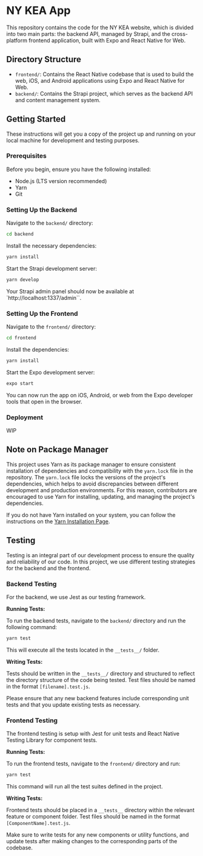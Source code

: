 # NY KEA App

This repository contains the code for the NY KEA website, which is divided into two main parts: the backend API, managed by Strapi, and the cross-platform frontend application, built with Expo and React Native for Web.

## Directory Structure

- `frontend/`: Contains the React Native codebase that is used to build the web, iOS, and Android applications using Expo and React Native for Web.
- `backend/`: Contains the Strapi project, which serves as the backend API and content management system.

## Getting Started

These instructions will get you a copy of the project up and running on your local machine for development and testing purposes.

### Prerequisites

Before you begin, ensure you have the following installed:

- Node.js (LTS version recommended)
- Yarn
- Git

### Setting Up the Backend

Navigate to the `backend/` directory:

```bash
cd backend
```

Install the necessary dependencies:

```bash
yarn install
```

Start the Strapi development server:

```bash
yarn develop
```

Your Strapi admin panel should now be available at `http://localhost:1337/admin``.

### Setting Up the Frontend

Navigate to the `frontend/` directory:

```bash
cd frontend
```

Install the dependencies:

```bash
yarn install
```

Start the Expo development server:

```bash
expo start
```

You can now run the app on iOS, Android, or web from the Expo developer tools that open in the browser.

### Deployment

WIP

## Note on Package Manager

This project uses Yarn as its package manager to ensure consistent installation of dependencies and compatibility with the `yarn.lock` file in the repository. The `yarn.lock` file locks the versions of the project's dependencies, which helps to avoid discrepancies between different development and production environments. For this reason, contributors are encouraged to use Yarn for installing, updating, and managing the project's dependencies.

If you do not have Yarn installed on your system, you can follow the instructions on the [Yarn Installation Page](https://classic.yarnpkg.com/en/docs/install/).

## Testing

Testing is an integral part of our development process to ensure the quality and reliability of our code. In this project, we use different testing strategies for the backend and the frontend.

### Backend Testing

For the backend, we use Jest as our testing framework.

**Running Tests:**

To run the backend tests, navigate to the `backend/` directory and run the following command:

```bash
yarn test
```

This will execute all the tests located in the `__tests__/` folder.

**Writing Tests:**

Tests should be written in the `__tests__/` directory and structured to reflect the directory structure of the code being tested. Test files should be named in the format `[filename].test.js`.

Please ensure that any new backend features include corresponding unit tests and that you update existing tests as necessary.

### Frontend Testing

The frontend testing is setup with Jest for unit tests and React Native Testing Library for component tests.

**Running Tests:**

To run the frontend tests, navigate to the `frontend/` directory and run:

```bash
yarn test
```

This command will run all the test suites defined in the project.

**Writing Tests:**

Frontend tests should be placed in a `__tests__` directory within the relevant feature or component folder. Test files should be named in the format `[ComponentName].test.js`.

Make sure to write tests for any new components or utility functions, and update tests after making changes to the corresponding parts of the codebase.
